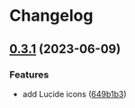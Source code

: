 # Changelog

## [0.3.1](https://github.com/hugomods/icons/compare/vendors/lucide-v0.3.0...vendors/lucide-v0.3.1) (2023-06-09)


### Features

* add Lucide icons ([649b1b3](https://github.com/hugomods/icons/commit/649b1b3821a01647c9626991db3cca895a2a9da9))
